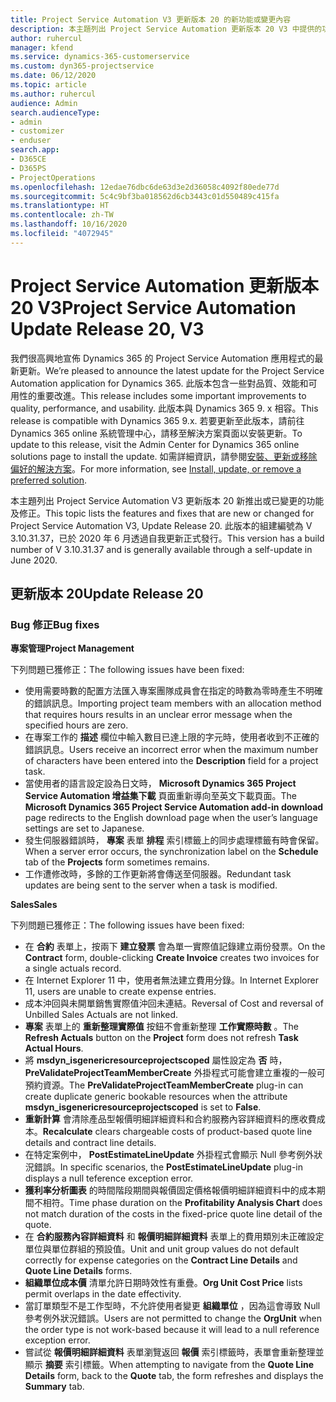 ```yaml
---
title: Project Service Automation V3 更新版本 20 的新功能或變更內容
description: 本主題列出 Project Service Automation 更新版本 20 V3 中提供的功能和修正
author: ruhercul
manager: kfend
ms.service: dynamics-365-customerservice
ms.custom: dyn365-projectservice
ms.date: 06/12/2020
ms.topic: article
ms.author: ruhercul
audience: Admin
search.audienceType:
- admin
- customizer
- enduser
search.app:
- D365CE
- D365PS
- ProjectOperations
ms.openlocfilehash: 12edae76dbc6de63d3e2d36058c4092f80ede77d
ms.sourcegitcommit: 5c4c9bf3ba018562d6cb3443c01d550489c415fa
ms.translationtype: HT
ms.contentlocale: zh-TW
ms.lasthandoff: 10/16/2020
ms.locfileid: "4072945"
---
```

# <a name="project-service-automation-update-release-20-v3"></a><span data-ttu-id="960f3-103">Project Service Automation 更新版本 20 V3</span><span class="sxs-lookup"><span data-stu-id="960f3-103">Project Service Automation Update Release 20, V3</span></span>

<span data-ttu-id="960f3-104">我們很高興地宣佈 Dynamics 365 的 Project Service Automation 應用程式的最新更新。</span><span class="sxs-lookup"><span data-stu-id="960f3-104">We’re pleased to announce the latest update for the Project Service Automation application for Dynamics 365.</span></span> <span data-ttu-id="960f3-105">此版本包含一些對品質、效能和可用性的重要改進。</span><span class="sxs-lookup"><span data-stu-id="960f3-105">This release includes some important improvements to quality, performance, and usability.</span></span> <span data-ttu-id="960f3-106">此版本與 Dynamics 365 9. x 相容。</span><span class="sxs-lookup"><span data-stu-id="960f3-106">This release is compatible with Dynamics 365 9.x.</span></span> <span data-ttu-id="960f3-107">若要更新至此版本，請前往 Dynamics 365 online 系統管理中心，請移至解決方案頁面以安裝更新。</span><span class="sxs-lookup"><span data-stu-id="960f3-107">To update to this release, visit the Admin Center for Dynamics 365 online solutions page to install the update.</span></span> <span data-ttu-id="960f3-108">如需詳細資訊，請參閱[安裝、更新或移除偏好的解決方案](https://docs.microsoft.com/power-platform/admin/install-remove-preferred-solution)。</span><span class="sxs-lookup"><span data-stu-id="960f3-108">For more information, see [Install, update, or remove a preferred solution](https://docs.microsoft.com/power-platform/admin/install-remove-preferred-solution).</span></span>

<span data-ttu-id="960f3-109">本主題列出 Project Service Automation V3 更新版本 20 新推出或已變更的功能及修正。</span><span class="sxs-lookup"><span data-stu-id="960f3-109">This topic lists the features and fixes that are new or changed for Project Service Automation V3, Update Release 20.</span></span> <span data-ttu-id="960f3-110">此版本的組建編號為 V 3.10.31.37，已於 2020 年 6 月透過自我更新正式發行。</span><span class="sxs-lookup"><span data-stu-id="960f3-110">This version has a build number of V 3.10.31.37 and is generally available through a self-update in June 2020.</span></span>

## <a name="update-release-20"></a><span data-ttu-id="960f3-111">更新版本 20</span><span class="sxs-lookup"><span data-stu-id="960f3-111">Update Release 20</span></span>

### <a name="bug-fixes"></a><span data-ttu-id="960f3-112">Bug 修正</span><span class="sxs-lookup"><span data-stu-id="960f3-112">Bug fixes</span></span>

<span data-ttu-id="960f3-113">**專案管理**</span><span class="sxs-lookup"><span data-stu-id="960f3-113">**Project Management**</span></span>

<span data-ttu-id="960f3-114">下列問題已獲修正：</span><span class="sxs-lookup"><span data-stu-id="960f3-114">The following issues have been fixed:</span></span>

- <span data-ttu-id="960f3-115">使用需要時數的配置方法匯入專案團隊成員會在指定的時數為零時產生不明確的錯誤訊息。</span><span class="sxs-lookup"><span data-stu-id="960f3-115">Importing project team members with an allocation method that requires hours results in an unclear error message when the specified hours are zero.</span></span>
- <span data-ttu-id="960f3-116">在專案工作的 **描述** 欄位中輸入數目已達上限的字元時，使用者收到不正確的錯誤訊息。</span><span class="sxs-lookup"><span data-stu-id="960f3-116">Users receive an incorrect error when the maximum number of characters have been entered into the **Description** field for a project task.</span></span>
- <span data-ttu-id="960f3-117">當使用者的語言設定設為日文時， **Microsoft Dynamics 365 Project Service Automation 增益集下載** 頁面重新導向至英文下載頁面。</span><span class="sxs-lookup"><span data-stu-id="960f3-117">The **Microsoft Dynamics 365 Project Service Automation add-in download** page redirects to the English download page when the user’s language settings are set to Japanese.</span></span>
- <span data-ttu-id="960f3-118">發生伺服器錯誤時， **專案** 表單 **排程** 索引標籤上的同步處理標籤有時會保留。</span><span class="sxs-lookup"><span data-stu-id="960f3-118">When a server error occurs, the synchronization label on the **Schedule** tab of the **Projects** form sometimes remains.</span></span>
- <span data-ttu-id="960f3-119">工作遭修改時，多餘的工作更新將會傳送至伺服器。</span><span class="sxs-lookup"><span data-stu-id="960f3-119">Redundant task updates are being sent to the server when a task is modified.</span></span>

<span data-ttu-id="960f3-120">**Sales**</span><span class="sxs-lookup"><span data-stu-id="960f3-120">**Sales**</span></span>

<span data-ttu-id="960f3-121">下列問題已獲修正：</span><span class="sxs-lookup"><span data-stu-id="960f3-121">The following issues have been fixed:</span></span>

- <span data-ttu-id="960f3-122">在 **合約** 表單上，按兩下 **建立發票** 會為單一實際值記錄建立兩份發票。</span><span class="sxs-lookup"><span data-stu-id="960f3-122">On the **Contract** form, double-clicking **Create Invoice** creates two invoices for a single actuals record.</span></span>
- <span data-ttu-id="960f3-123">在 Internet Explorer 11 中，使用者無法建立費用分錄。</span><span class="sxs-lookup"><span data-stu-id="960f3-123">In Internet Explorer 11, users are unable to create expense entries.</span></span>
- <span data-ttu-id="960f3-124">成本沖回與未開單銷售實際值沖回未連結。</span><span class="sxs-lookup"><span data-stu-id="960f3-124">Reversal of Cost and reversal of Unbilled Sales Actuals are not linked.</span></span>
- <span data-ttu-id="960f3-125">**專案** 表單上的 **重新整理實際值** 按鈕不會重新整理 **工作實際時數** 。</span><span class="sxs-lookup"><span data-stu-id="960f3-125">The **Refresh Actuals** button on the **Project** form does not refresh **Task Actual Hours**.</span></span>
- <span data-ttu-id="960f3-126">將 **msdyn_isgenericresourceprojectscoped** 屬性設定為 **否** 時， **PreValidateProjectTeamMemberCreate** 外掛程式可能會建立重複的一般可預約資源。</span><span class="sxs-lookup"><span data-stu-id="960f3-126">The **PreValidateProjectTeamMemberCreate** plug-in can create duplicate generic bookable resources when the attribute **msdyn_isgenericresourceprojectscoped** is set to **False**.</span></span>
- <span data-ttu-id="960f3-127">**重新計算** 會清除產品型報價明細詳細資料和合約服務內容詳細資料的應收費成本。</span><span class="sxs-lookup"><span data-stu-id="960f3-127">**Recalculate** clears chargeable costs of product-based quote line details and contract line details.</span></span>
- <span data-ttu-id="960f3-128">在特定案例中， **PostEstimateLineUpdate** 外掛程式會顯示 Null 參考例外狀況錯誤。</span><span class="sxs-lookup"><span data-stu-id="960f3-128">In specific scenarios, the **PostEstimateLineUpdate** plug-in displays a null teference exception error.</span></span>
- <span data-ttu-id="960f3-129">**獲利率分析圖表** 的時間階段期間與報價固定價格報價明細詳細資料中的成本期間不相符。</span><span class="sxs-lookup"><span data-stu-id="960f3-129">Time phase duration on the **Profitability Analysis Chart** does not match duration of the costs in the fixed-price quote line detail of the quote.</span></span>
- <span data-ttu-id="960f3-130">在 **合約服務內容詳細資料** 和 **報價明細詳細資料** 表單上的費用類別未正確設定單位與單位群組的預設值。</span><span class="sxs-lookup"><span data-stu-id="960f3-130">Unit and unit group values do not default correctly for expense categories on the **Contract Line Details** and **Quote Line Details** forms.</span></span>
- <span data-ttu-id="960f3-131">**組織單位成本價** 清單允許日期時效性有重疊。</span><span class="sxs-lookup"><span data-stu-id="960f3-131">**Org Unit Cost Price** lists permit overlaps in the date effectivity.</span></span>
- <span data-ttu-id="960f3-132">當訂單類型不是工作型時，不允許使用者變更 **組織單位** ，因為這會導致 Null 參考例外狀況錯誤。</span><span class="sxs-lookup"><span data-stu-id="960f3-132">Users are not permitted to change the **OrgUnit** when the order type is not work-based because it will lead to a null reference exception error.</span></span>
- <span data-ttu-id="960f3-133">嘗試從 **報價明細詳細資料** 表單瀏覽返回 **報價** 索引標籤時，表單會重新整理並顯示 **摘要** 索引標籤。</span><span class="sxs-lookup"><span data-stu-id="960f3-133">When attempting to navigate from the **Quote Line Details** form, back to the **Quote** tab, the form refreshes and displays the **Summary** tab.</span></span>
